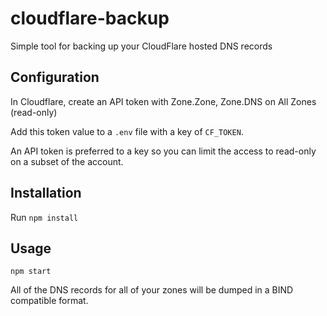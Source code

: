 # cloudflare-backup

Simple tool for backing up your CloudFlare hosted DNS records

## Configuration

In Cloudflare, create an API token with Zone.Zone, Zone.DNS on All Zones (read-only)

Add this token value to a `.env` file with a key of `CF_TOKEN`.

An API token is preferred to a key so you can limit the access to read-only on a subset of the account.

## Installation

Run `npm install`

## Usage

`npm start`

All of the DNS records for all of your zones will be dumped in a BIND compatible format.
